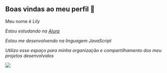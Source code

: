 ## Boas vindas ao meu perfil 🤗

Meu nome é *Lily*

_Estou estudando na [Alura](https://www.alura.com.br)_

_Estou me desenvolvendo na linguagem JavaScript_

_Utilizo esse espaço para minha organização e compartilhamento dos meu projetos desenvolvidos_

![](https://media1.tenor.com/m/GSpDR5XnCvgAAAAC/cute.gif)
